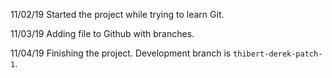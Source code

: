 11/02/19
Started the project while trying to learn Git.

11/03/19
Adding file to Github with branches.

11/04/19
Finishing the project. Development branch is `thibert-derek-patch-1`.
